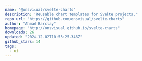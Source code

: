 ```yaml
---
name: "@onsvisual/svelte-charts"
description: "Reusable chart templates for Svelte projects."
repo_url: "https://github.com/onsvisual/svelte-charts"
author: "Ahmad Barclay"
homepage: "http://onsvisual.github.io/svelte-charts"
downloads: 26
updated: "2024-12-02T10:53:25.346Z"
github_stars: 14
tags: 
  - ui
---
```

